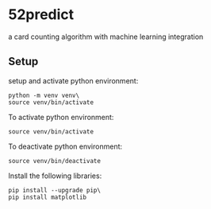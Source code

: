 # 52predict
a card counting algorithm with machine learning integration

## Setup

setup and activate python environment:

```
python -m venv venv\
source venv/bin/activate
```

To activate python environment:

`source venv/bin/activate`

To deactivate python environment:

`source venv/bin/deactivate`

Install the following libraries: 

```
pip install --upgrade pip\
pip install matplotlib
```